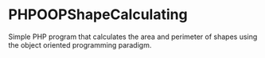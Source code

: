 # PHPOOPShapeCalculating
Simple PHP program that calculates the area and perimeter of shapes using the object oriented programming paradigm.
